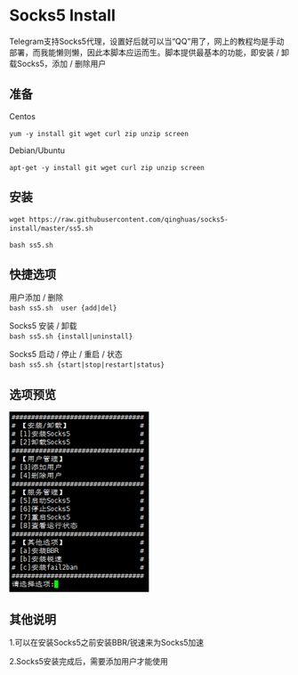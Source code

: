 # Socks5 Install
Telegram支持Socks5代理，设置好后就可以当“QQ”用了，网上的教程均是手动部署，而我能懒则懒，因此本脚本应运而生。脚本提供最基本的功能，即安装 / 卸载Socks5，添加 / 删除用户

准备
---
Centos
```
yum -y install git wget curl zip unzip screen
```
Debian/Ubuntu
```
apt-get -y install git wget curl zip unzip screen
```

安装
---
```
wget https://raw.githubusercontent.com/qinghuas/socks5-install/master/ss5.sh
```
```
bash ss5.sh
```

快捷选项
---
用户添加 / 删除  
`bash ss5.sh  user {add|del}`  

Socks5 安装 / 卸载  
`bash ss5.sh {install|uninstall}`  

Socks5 启动 / 停止 / 重启 / 状态  
`bash ss5.sh {start|stop|restart|status}`  

选项预览
---
![](https://raw.githubusercontent.com/DarkMoonCBK/socks5-install/master/ss5-options.png)

 

其他说明
---
1.可以在安装Socks5之前安装BBR/锐速来为Socks5加速  

2.Socks5安装完成后，需要添加用户才能使用
